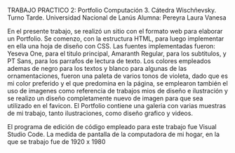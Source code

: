 TRABAJO PRACTICO 2: Portfolio Computación 3. Cátedra Wischñevsky. Turno Tarde. Universidad Nacional de Lanús Alumna: Pereyra Laura Vanesa

En el presente trabajo, se realizó un sitio con el formato web para elaborar un Portfolio. Se comenzo, con la estructura HTML, para luego implementar en ella una hoja de diseño con CSS. 
Las fuentes implementadas fueron: Yeseva One, para el titulo principal, Amaranth Regular, para los subtitulos, y PT Sans, para los parrafos de lectura de texto.
Los colores empleados ademas de negro para los textos y blanco para algunas de las ornamentaciones, fueron una paleta de varios tonos de violeta, dado que es mi color preferido y el que predomina en la página, 
se emplearon también el uso de imagenes como referencia de trabajos mios de diseño e ilustración y se realizo un diseño completamente nuevo de imagen para que sea utilizado en el favicon. 
El Portfolio contiene una galeria con varias muestras de mi trabajo, tanto ilustraciones, como diseño grafico y videos. 

El programa de edición de código empleado para este trabajo fue Visual Studio Code. La medida de pantalla de la computadora de mi hogar, en la que se trabajo fue de 1920 x 1980


